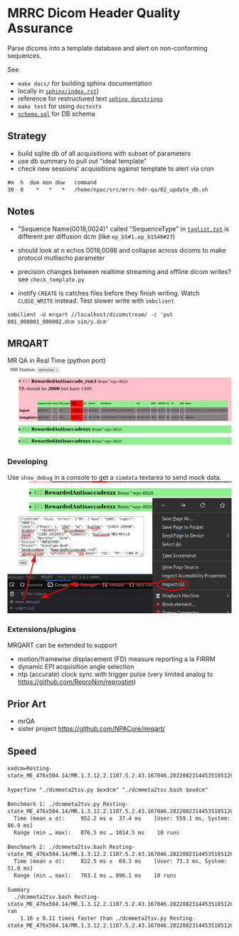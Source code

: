 # MRRC Dicom Header Quality Assurance
Parse dicoms into a template database and alert on non-conforming sequences.

See
  * `make docs/` for building sphinx documentation 
   * locally in [`sphinx/index.rst`](sphinx/index.rst))
   * reference for  restructured text [`sphinx docstrings`](https://sphinx-rtd-tutorial.readthedocs.io/en/latest/docstrings.html)
  * `make test` for using `doctests`
  * [`schema.sql`](schema.sql) for DB schema

## Strategy 

 * build sqlite db of all acquisitions with subset of parameters
 * use db summary to pull out "ideal template"
 * check new sessions' acquisitions against template to alert via cron

```
#m  h  dom mon dow   command
30  0    *   *   *   /home/npac/src/mrrc-hdr-qa/02_update_db.sh
```

## Notes
 * "Sequence Name(0018,0024)" called "SequenceType" in [`taglist.txt`](./taglist.txt) is different per diffusion dcm (like  `ep_b5#1`..`ep_b1540#27`)
 * should look at n echos 0018,0086 and collapse across dicoms to make protocol mutliecho parameter
 * precision changes between realtime streaming and offline dicom writes? see `check_template.py`

 * inotify `CREATE` is catches files before they finish writing. Watch `CLOSE_WRITE` instead.
  Test slower write with `smbclient`
  ```
  smbclient -U mrqart //localhost/dicomstream/ -c 'put 001_000001_000002.dcm sim/y.dcm'
  ```

## MRQART
MR QA in Real Time (python port)
![](sphinx/imgs/mrqart-browserUI_20241124.png)

### Developing
Use `show_debug` in a console to get a `simdata` textarea to send mock data.
![](sphinx/imgs/show_debug.png)

### Extensions/plugins

MRQART can be extended to support

 * motion/framewise displacement (FD) measure reporting a la FIRRM 
 * dynamic EPI acquisition angle selection
 * ntp (accurate) clock sync with trigger pulse (very limited analog to https://github.com/ReproNim/reprostim)


## Prior Art
 * mrQA
 * sister project https://github.com/NPACore/mrqart/

## Speed
```
exdcm=Resting-state_ME_476x504.14/MR.1.3.12.2.1107.5.2.43.167046.202208231445351851262117

hyperfine "./dcmmeta2tsv.py $exdcm" "./dcmmeta2tsv.bash $exdcm" 

Benchmark 1: ./dcmmeta2tsv.py Resting-state_ME_476x504.14/MR.1.3.12.2.1107.5.2.43.167046.202208231445351851262117
  Time (mean ± σ):     952.2 ms ±  37.4 ms    [User: 559.1 ms, System: 86.9 ms]
  Range (min … max):   876.5 ms … 1014.5 ms    10 runs
 
Benchmark 2: ./dcmmeta2tsv.bash Resting-state_ME_476x504.14/MR.1.3.12.2.1107.5.2.43.167046.202208231445351851262117
  Time (mean ± σ):     822.5 ms ±  69.3 ms    [User: 73.3 ms, System: 51.0 ms]
  Range (min … max):   703.1 ms … 896.1 ms    10 runs
 
Summary
  ./dcmmeta2tsv.bash Resting-state_ME_476x504.14/MR.1.3.12.2.1107.5.2.43.167046.202208231445351851262117 ran
    1.16 ± 0.11 times faster than ./dcmmeta2tsv.py Resting-state_ME_476x504.14/MR.1.3.12.2.1107.5.2.43.167046.202208231445351851262117
```
